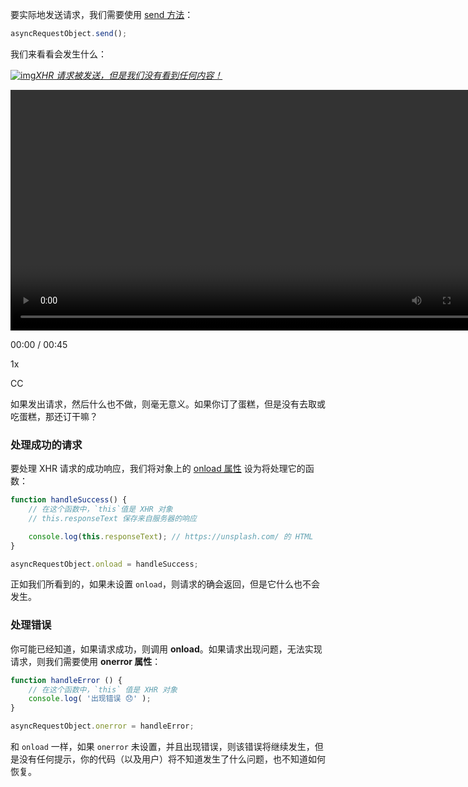 要实际地发送请求，我们需要使用 [send 方法](https://developer.mozilla.org/zh-CN/docs/Web/API/XMLHttpRequest/send)：

```js
asyncRequestObject.send();
```

我们来看看会发生什么：



[![img](https://video.udacity-data.com/topher/2017/August/59938614_ud109-l1-send-xhr-request-1/ud109-l1-send-xhr-request-1.gif)*XHR 请求被发送，但是我们没有看到任何内容！*](https://classroom.udacity.com/nanodegrees/nd001-cn-advanced/parts/b4672613-0d5a-4fb9-bb2d-571c92361fee/modules/3cc28649-e29e-4095-8dc9-d7943de84d87/lessons/8cb1042e-3260-469c-9f78-8e2f092a4725/concepts/0cd27aed-f95a-4148-ab61-c910b90d32a0#)



<video class="video__el" crossorigin="anonymous" style="box-sizing: inherit; width: 770px;"></video>



00:00 / 00:45



1x

CC







如果发出请求，然后什么也不做，则毫无意义。如果你订了蛋糕，但是没有去取或吃蛋糕，那还订干嘛？

### 处理成功的请求

要处理 XHR 请求的成功响应，我们将对象上的 [onload 属性](https://developer.mozilla.org/zh-CN/docs/Web/API/XMLHttpRequestEventTarget/onload) 设为将处理它的函数：

```js
function handleSuccess() {
    // 在这个函数中，`this`值是 XHR 对象
    // this.responseText 保存来自服务器的响应

    console.log(this.responseText); // https://unsplash.com/ 的 HTML
}

asyncRequestObject.onload = handleSuccess;
```

正如我们所看到的，如果未设置 `onload`，则请求的确会返回，但是它什么也不会发生。



### 处理错误

你可能已经知道，如果请求成功，则调用 **onload**。如果请求出现问题，无法实现请求，则我们需要使用 **onerror 属性**：

```js
function handleError () {
    // 在这个函数中，`this` 值是 XHR 对象
    console.log( '出现错误 😞' );
}

asyncRequestObject.onerror = handleError;
```

和 `onload` 一样，如果 `onerror` 未设置，并且出现错误，则该错误将继续发生，但是没有任何提示，你的代码（以及用户）将不知道发生了什么问题，也不知道如何恢复。